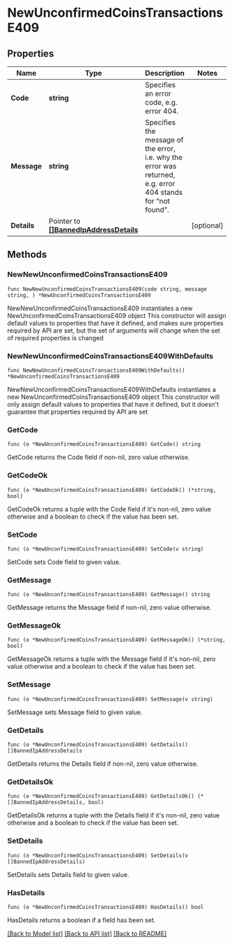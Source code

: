 # NewUnconfirmedCoinsTransactionsE409

## Properties

Name | Type | Description | Notes
------------ | ------------- | ------------- | -------------
**Code** | **string** | Specifies an error code, e.g. error 404. | 
**Message** | **string** | Specifies the message of the error, i.e. why the error was returned, e.g. error 404 stands for “not found”. | 
**Details** | Pointer to [**[]BannedIpAddressDetails**](BannedIpAddressDetails.md) |  | [optional] 

## Methods

### NewNewUnconfirmedCoinsTransactionsE409

`func NewNewUnconfirmedCoinsTransactionsE409(code string, message string, ) *NewUnconfirmedCoinsTransactionsE409`

NewNewUnconfirmedCoinsTransactionsE409 instantiates a new NewUnconfirmedCoinsTransactionsE409 object
This constructor will assign default values to properties that have it defined,
and makes sure properties required by API are set, but the set of arguments
will change when the set of required properties is changed

### NewNewUnconfirmedCoinsTransactionsE409WithDefaults

`func NewNewUnconfirmedCoinsTransactionsE409WithDefaults() *NewUnconfirmedCoinsTransactionsE409`

NewNewUnconfirmedCoinsTransactionsE409WithDefaults instantiates a new NewUnconfirmedCoinsTransactionsE409 object
This constructor will only assign default values to properties that have it defined,
but it doesn't guarantee that properties required by API are set

### GetCode

`func (o *NewUnconfirmedCoinsTransactionsE409) GetCode() string`

GetCode returns the Code field if non-nil, zero value otherwise.

### GetCodeOk

`func (o *NewUnconfirmedCoinsTransactionsE409) GetCodeOk() (*string, bool)`

GetCodeOk returns a tuple with the Code field if it's non-nil, zero value otherwise
and a boolean to check if the value has been set.

### SetCode

`func (o *NewUnconfirmedCoinsTransactionsE409) SetCode(v string)`

SetCode sets Code field to given value.


### GetMessage

`func (o *NewUnconfirmedCoinsTransactionsE409) GetMessage() string`

GetMessage returns the Message field if non-nil, zero value otherwise.

### GetMessageOk

`func (o *NewUnconfirmedCoinsTransactionsE409) GetMessageOk() (*string, bool)`

GetMessageOk returns a tuple with the Message field if it's non-nil, zero value otherwise
and a boolean to check if the value has been set.

### SetMessage

`func (o *NewUnconfirmedCoinsTransactionsE409) SetMessage(v string)`

SetMessage sets Message field to given value.


### GetDetails

`func (o *NewUnconfirmedCoinsTransactionsE409) GetDetails() []BannedIpAddressDetails`

GetDetails returns the Details field if non-nil, zero value otherwise.

### GetDetailsOk

`func (o *NewUnconfirmedCoinsTransactionsE409) GetDetailsOk() (*[]BannedIpAddressDetails, bool)`

GetDetailsOk returns a tuple with the Details field if it's non-nil, zero value otherwise
and a boolean to check if the value has been set.

### SetDetails

`func (o *NewUnconfirmedCoinsTransactionsE409) SetDetails(v []BannedIpAddressDetails)`

SetDetails sets Details field to given value.

### HasDetails

`func (o *NewUnconfirmedCoinsTransactionsE409) HasDetails() bool`

HasDetails returns a boolean if a field has been set.


[[Back to Model list]](../README.md#documentation-for-models) [[Back to API list]](../README.md#documentation-for-api-endpoints) [[Back to README]](../README.md)


